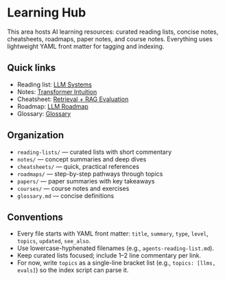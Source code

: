 # Learning Hub

This area hosts AI learning resources: curated reading lists, concise notes, cheatsheets, roadmaps, paper notes, and course notes. Everything uses lightweight YAML front matter for tagging and indexing.

## Quick links
- Reading list: [LLM Systems](reading-lists/llm-systems.md)
- Notes: [Transformer Intuition](../learning/notes/transformers-intuition.md)
- Cheatsheet: [Retrieval + RAG Evaluation](cheatsheets/retrieval-evals-cheatsheet.md)
- Roadmap: [LLM Roadmap](roadmaps/llm-roadmap.md)
- Glossary: [Glossary](glossary.md)

## Organization
- `reading-lists/` — curated lists with short commentary
- `notes/` — concept summaries and deep dives
- `cheatsheets/` — quick, practical references
- `roadmaps/` — step-by-step pathways through topics
- `papers/` — paper summaries with key takeaways
- `courses/` — course notes and exercises
- `glossary.md` — concise definitions

## Conventions
- Every file starts with YAML front matter: `title`, `summary`, `type`, `level`, `topics`, `updated`, `see_also`.
- Use lowercase-hyphenated filenames (e.g., `agents-reading-list.md`).
- Keep curated lists focused; include 1–2 line commentary per link.
 - For now, write `topics` as a single-line bracket list (e.g., `topics: [llms, evals]`) so the index script can parse it.

